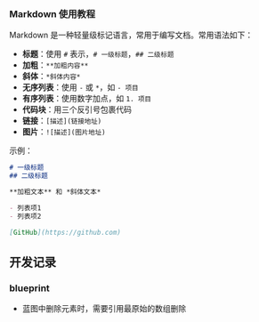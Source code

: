 ### Markdown 使用教程

Markdown 是一种轻量级标记语言，常用于编写文档。常用语法如下：

- **标题**：使用 `#` 表示，`# 一级标题`，`## 二级标题`
- **加粗**：`**加粗内容**`
- **斜体**：`*斜体内容*`
- **无序列表**：使用 `-` 或 `*`，如 `- 项目`
- **有序列表**：使用数字加点，如 `1. 项目`
- **代码块**：用三个反引号包裹代码
- **链接**：`[描述](链接地址)`
- **图片**：`![描述](图片地址)`

示例：

```markdown
# 一级标题
## 二级标题

**加粗文本** 和 *斜体文本*

- 列表项1
- 列表项2

[GitHub](https://github.com)
```
## 开发记录

### blueprint
* 蓝图中删除元素时，需要引用最原始的数组删除
